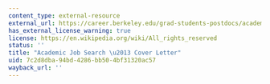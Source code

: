 ```yaml
---
content_type: external-resource
external_url: https://career.berkeley.edu/grad-students-postdocs/academic-job-search/the-cover-letter/
has_external_license_warning: true
license: https://en.wikipedia.org/wiki/All_rights_reserved
status: ''
title: "Academic Job Search \u2013 Cover Letter"
uid: 7c2d8dba-94bd-4286-bb50-4bf31320ac57
wayback_url: ''
---
```

